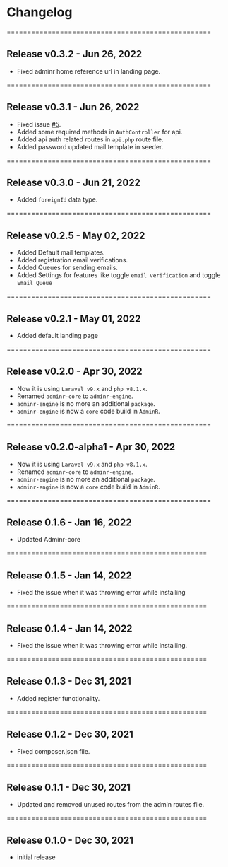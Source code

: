 # Changelog

==================================================

## Release v0.3.2 - Jun 26, 2022

- Fixed adminr home reference url in landing page.

==================================================

## Release v0.3.1 - Jun 26, 2022

- Fixed issue [#5](https://github.com/thedevsbuddy/adminr/issues/5).
- Added some required methods in `AuthController` for api.
- Added api auth related routes in `api.php` route file.
- Added password updated mail template in seeder.

==================================================

## Release v0.3.0 - Jun 21, 2022

- Added ```foreignId``` data type.

==================================================
## Release v0.2.5 - May 02, 2022

- Added Default mail templates.
- Added registration email verifications.
- Added Queues for sending emails.
- Added Settings for features like toggle ```email verification``` and toggle ```Email Queue```

==================================================

## Release v0.2.1 - May 01, 2022

- Added default landing page

==================================================

## Release v0.2.0 - Apr 30, 2022

- Now it is using ```Laravel v9.x``` and ```php v8.1.x```.
- Renamed ```adminr-core``` to ```adminr-engine```.
- ```adminr-engine``` is no more an additional ```package```.
- ```adminr-engine``` is now a ```core``` code build in ```AdminR```.

==================================================

## Release v0.2.0-alpha1 - Apr 30, 2022

- Now it is using ```Laravel v9.x``` and ```php v8.1.x```.
- Renamed ```adminr-core``` to ```adminr-engine```.
- ```adminr-engine``` is no more an additional ```package```.
- ```adminr-engine``` is now a ```core``` code build in ```AdminR```.

==================================================

## Release 0.1.6 - Jan 16, 2022
- Updated Adminr-core

=================================================

## Release 0.1.5 - Jan 14, 2022
- Fixed the issue when it was throwing error while installing

=================================================

## Release 0.1.4 - Jan 14, 2022
- Fixed the issue when it was throwing error while installing.

=================================================

## Release 0.1.3 - Dec 31, 2021
- Added register functionality.

=================================================

## Release 0.1.2 - Dec 30, 2021
- Fixed composer.json file.

=================================================

## Release 0.1.1 - Dec 30, 2021
- Updated and removed unused routes from the admin routes file.

=================================================

## Release 0.1.0 - Dec 30, 2021
- initial release
